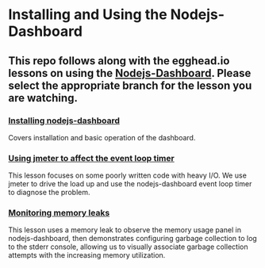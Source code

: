 # Installing and Using the Nodejs-Dashboard

## This repo follows along with the egghead.io lessons on using the [Nodejs-Dashboard](https://github.com/FormidableLabs/nodejs-dashboard). Please select the appropriate branch for the lesson you are watching.

### [Installing nodejs-dashboard](https://github.com/rekibnikufesin/nodejs-dashboard-examples/tree/installing-nodejs-dashboard)
Covers installation and basic operation of the dashboard.

### [Using jmeter to affect the event loop timer](https://github.com/rekibnikufesin/nodejs-dashboard-examples/tree/event-loop-timer)
This lesson focuses on some poorly written code with heavy I/O. We use jmeter to drive the load up and use the nodejs-dashboard event loop timer to diagnose the problem.

### [Monitoring memory leaks](https://github.com/rekibnikufesin/nodejs-dashboard-examples/tree/monitor-memory-leaks)
This lesson uses a memory leak to observe the memory usage panel in nodejs-dashboard, then demonstrates configuring garbage collection to log to the stderr console, allowing us to visually associate garbage collection attempts with the increasing memory utilization.

